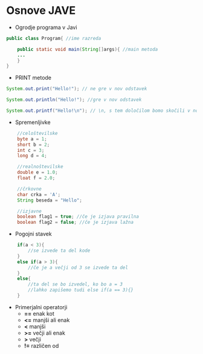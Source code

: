 # Osnove JAVE

* Ogrodje programa v Javi

```java
public class Program{ //ime razreda

    public static void main(String[]args){ //main metoda
    ...
    }
}
```

* PRINT metode
```java
System.out.print("Hello!"); // ne gre v nov odstavek

System.out.println("Hello!"); //gre v nov odstavek

System.out.printf("Hello!\n"); // \n, s tem določilom bomo skočili v novo vrstico
```
* Spremenljivke
    
```java
    //celoštevilske
    byte a = 1;
    short b = 2;
    int c = 3;
    long d = 4;

    //realnoštevilske
    double e = 1.0;
    float f = 2.0;

    //črkovne
    char crka = 'A';
    String beseda = "Hello";

    //izjavne
    boolean flag1 = true; //če je izjava pravilna
    boolean flag2 = false; //če je izjava lažna
```
* Pogojni stavek

```java
    if(a < 3){
        //se izvede ta del kode
    }
    else if(a > 3){
        //če je a večji od 3 se izvede ta del
    }
    else{
        //ta del se bo izvedel, ko bo a = 3
        //lahko zapišemo tudi else if(a == 3){}
    }
```
* Primerjalni operatorji
    * __==__ enak kot
    * __<=__ manjši ali enak
    * __<__ manjši
    * __>=__ večji ali enak
    * __>__ večji
    * __!=__ različen od

